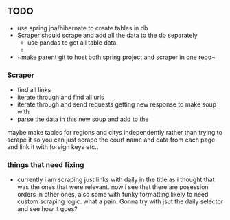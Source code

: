 ## TODO

- use spring jpa/hibernate to create tables in db
- Scraper should scrape and add all the data to the db separately
    - use pandas to get all table data
    - 
- ~make parent git to host both spring project and scraper in one repo~ 



### Scraper
- find all links
- iterate through and find all urls
- iterate through and send requests getting new response to make soup with
- parse the data in this new soup and add to the 

maybe make tables for regions and citys independently rather than trying to scrape it so you can just scrape the court name and data from each page and link it with foreign keys etc..

### things that need fixing
- currently i am scraping just links with daily in the title as i thought that was the ones that were relevant. now i see that there are posession orders in other ones, also some with funky formatting likely to need custom scraping logic. what a pain. Gonna try with jsut the daily selector and see how it goes?